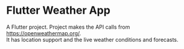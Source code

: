 # Flutter Weather App

A Flutter project. Project makes the API calls from https://openweathermap.org/. </br>
It has location support and the live weather conditions and forecasts.

